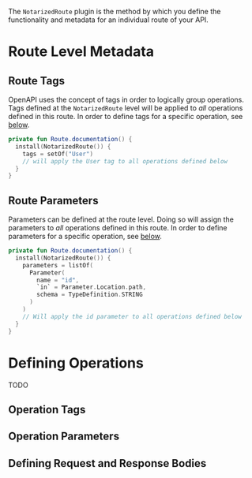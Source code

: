 The `NotarizedRoute` plugin is the method by which you define the functionality and metadata for an individual route of
your API.

# Route Level Metadata

## Route Tags

OpenAPI uses the concept of tags in order to logically group operations. Tags defined at the `NotarizedRoute` level will
be applied to _all_ operations defined in this route. In order to define tags for a specific operation,
see [below](#operation-tags).

```kotlin
private fun Route.documentation() {
  install(NotarizedRoute()) {
    tags = setOf("User")
    // will apply the User tag to all operations defined below
  }
}
```

## Route Parameters

Parameters can be defined at the route level. Doing so will assign the parameters to _all_ operations defined in this
route. In order to define parameters for a specific operation, see [below](#operation-parameters).

```kotlin
private fun Route.documentation() {
  install(NotarizedRoute()) {
    parameters = listOf(
      Parameter(
        name = "id",
        `in` = Parameter.Location.path,
        schema = TypeDefinition.STRING
      )
    )
    // Will apply the id parameter to all operations defined below
  }
}
```

# Defining Operations

TODO

## Operation Tags

## Operation Parameters

## Defining Request and Response Bodies
